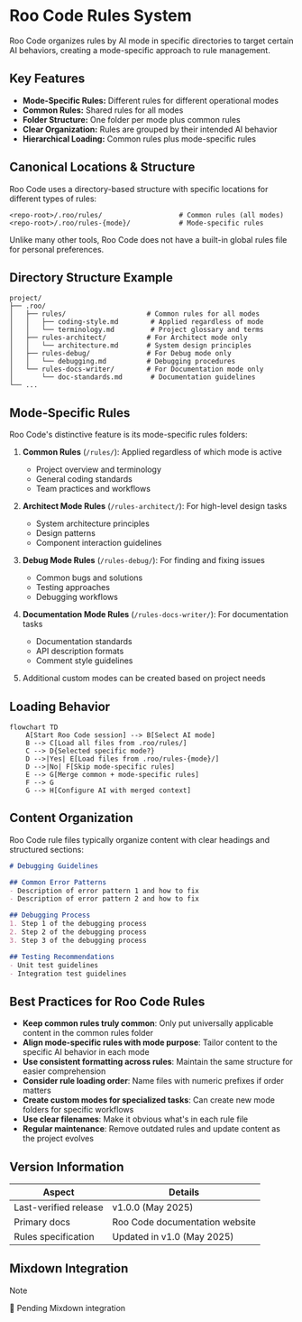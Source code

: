 # Roo Code Rules System

Roo Code organizes rules by AI mode in specific directories to target certain AI behaviors, creating a mode-specific approach to rule management.

## Key Features

- **Mode-Specific Rules:** Different rules for different operational modes
- **Common Rules:** Shared rules for all modes
- **Folder Structure:** One folder per mode plus common rules
- **Clear Organization:** Rules are grouped by their intended AI behavior
- **Hierarchical Loading:** Common rules plus mode-specific rules

## Canonical Locations & Structure

Roo Code uses a directory-based structure with specific locations for different types of rules:

```text
<repo-root>/.roo/rules/                   # Common rules (all modes)
<repo-root>/.roo/rules-{mode}/            # Mode-specific rules
```

Unlike many other tools, Roo Code does not have a built-in global rules file for personal preferences.

## Directory Structure Example

```text
project/
├── .roo/
│   ├── rules/                    # Common rules for all modes
│   │   ├── coding-style.md        # Applied regardless of mode
│   │   └── terminology.md         # Project glossary and terms
│   ├── rules-architect/          # For Architect mode only
│   │   └── architecture.md       # System design principles
│   ├── rules-debug/              # For Debug mode only
│   │   └── debugging.md          # Debugging procedures
│   └── rules-docs-writer/        # For Documentation mode only
│       └── doc-standards.md       # Documentation guidelines
└── ...
```

## Mode-Specific Rules

Roo Code's distinctive feature is its mode-specific rules folders:

1. **Common Rules** (`/rules/`): Applied regardless of which mode is active
   - Project overview and terminology
   - General coding standards
   - Team practices and workflows

2. **Architect Mode Rules** (`/rules-architect/`): For high-level design tasks
   - System architecture principles
   - Design patterns
   - Component interaction guidelines

3. **Debug Mode Rules** (`/rules-debug/`): For finding and fixing issues
   - Common bugs and solutions
   - Testing approaches
   - Debugging workflows

4. **Documentation Mode Rules** (`/rules-docs-writer/`): For documentation tasks
   - Documentation standards
   - API description formats
   - Comment style guidelines

5. Additional custom modes can be created based on project needs

## Loading Behavior

```mermaid
flowchart TD
    A[Start Roo Code session] --> B[Select AI mode]
    B --> C[Load all files from .roo/rules/]
    C --> D{Selected specific mode?}
    D -->|Yes| E[Load files from .roo/rules-{mode}/]
    D -->|No| F[Skip mode-specific rules]
    E --> G[Merge common + mode-specific rules]
    F --> G
    G --> H[Configure AI with merged context]
```

## Content Organization

Roo Code rule files typically organize content with clear headings and structured sections:

```markdown
# Debugging Guidelines

## Common Error Patterns
- Description of error pattern 1 and how to fix
- Description of error pattern 2 and how to fix

## Debugging Process
1. Step 1 of the debugging process
2. Step 2 of the debugging process
3. Step 3 of the debugging process

## Testing Recommendations
- Unit test guidelines
- Integration test guidelines
```

## Best Practices for Roo Code Rules

- **Keep common rules truly common**: Only put universally applicable content in the common rules folder
- **Align mode-specific rules with mode purpose**: Tailor content to the specific AI behavior in each mode
- **Use consistent formatting across rules**: Maintain the same structure for easier comprehension
- **Consider rule loading order**: Name files with numeric prefixes if order matters
- **Create custom modes for specialized tasks**: Can create new mode folders for specific workflows
- **Use clear filenames**: Make it obvious what's in each rule file
- **Regular maintenance**: Remove outdated rules and update content as the project evolves

## Version Information

| Aspect | Details |
|--------|---------|
| Last-verified release | v1.0.0 (May 2025) |
| Primary docs | Roo Code documentation website |
| Rules specification | Updated in v1.0 (May 2025) |

## Mixdown Integration

> [!NOTE]
> 🚧 Pending Mixdown integration